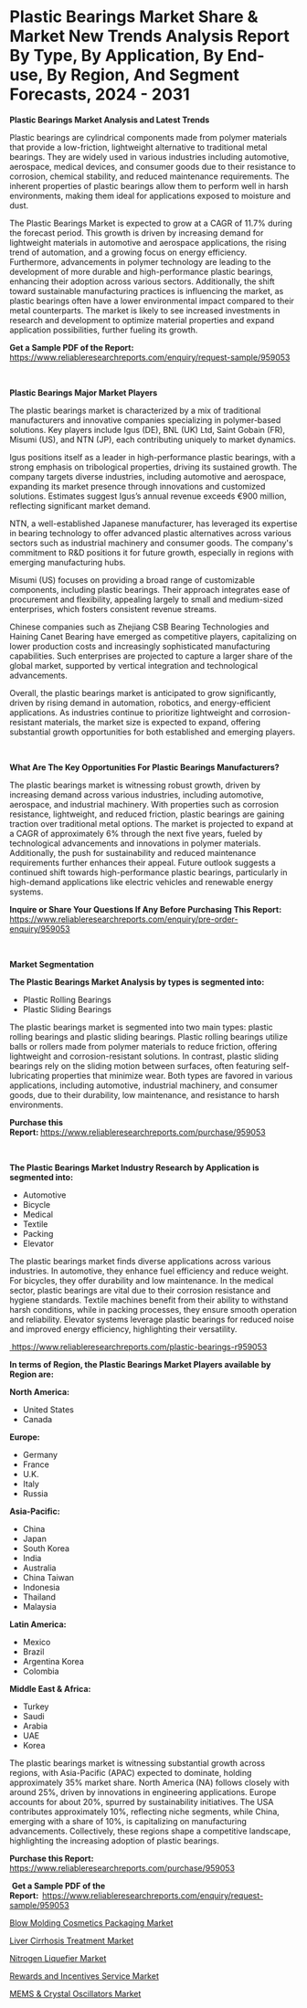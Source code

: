 <p><h1>Plastic Bearings Market Share & Market New Trends Analysis Report By Type, By Application, By End-use, By Region, And Segment Forecasts, 2024 - 2031</h1></p><p><strong>Plastic Bearings Market Analysis and Latest Trends</strong></p>
<p><p>Plastic bearings are cylindrical components made from polymer materials that provide a low-friction, lightweight alternative to traditional metal bearings. They are widely used in various industries including automotive, aerospace, medical devices, and consumer goods due to their resistance to corrosion, chemical stability, and reduced maintenance requirements. The inherent properties of plastic bearings allow them to perform well in harsh environments, making them ideal for applications exposed to moisture and dust.</p><p>The Plastic Bearings Market is expected to grow at a CAGR of 11.7% during the forecast period. This growth is driven by increasing demand for lightweight materials in automotive and aerospace applications, the rising trend of automation, and a growing focus on energy efficiency. Furthermore, advancements in polymer technology are leading to the development of more durable and high-performance plastic bearings, enhancing their adoption across various sectors. Additionally, the shift toward sustainable manufacturing practices is influencing the market, as plastic bearings often have a lower environmental impact compared to their metal counterparts. The market is likely to see increased investments in research and development to optimize material properties and expand application possibilities, further fueling its growth.</p></p>
<p><strong>Get a Sample PDF of the Report:&nbsp;</strong> <a href="https://www.reliableresearchreports.com/enquiry/request-sample/959053?utm_campaign=31&utm_medium=2&utm_source=Github&utm_content=ia&utm_term=02102024&utm_id=plastic-bearings">https://www.reliableresearchreports.com/enquiry/request-sample/959053</a></p>
<p>&nbsp;</p>
<p><strong>Plastic Bearings Major Market Players</strong></p>
<p><p>The plastic bearings market is characterized by a mix of traditional manufacturers and innovative companies specializing in polymer-based solutions. Key players include Igus (DE), BNL (UK) Ltd, Saint Gobain (FR), Misumi (US), and NTN (JP), each contributing uniquely to market dynamics. </p><p>Igus positions itself as a leader in high-performance plastic bearings, with a strong emphasis on tribological properties, driving its sustained growth. The company targets diverse industries, including automotive and aerospace, expanding its market presence through innovations and customized solutions. Estimates suggest Igus’s annual revenue exceeds €900 million, reflecting significant market demand.</p><p>NTN, a well-established Japanese manufacturer, has leveraged its expertise in bearing technology to offer advanced plastic alternatives across various sectors such as industrial machinery and consumer goods. The company's commitment to R&D positions it for future growth, especially in regions with emerging manufacturing hubs.</p><p>Misumi (US) focuses on providing a broad range of customizable components, including plastic bearings. Their approach integrates ease of procurement and flexibility, appealing largely to small and medium-sized enterprises, which fosters consistent revenue streams.</p><p>Chinese companies such as Zhejiang CSB Bearing Technologies and Haining Canet Bearing have emerged as competitive players, capitalizing on lower production costs and increasingly sophisticated manufacturing capabilities. Such enterprises are projected to capture a larger share of the global market, supported by vertical integration and technological advancements.</p><p>Overall, the plastic bearings market is anticipated to grow significantly, driven by rising demand in automation, robotics, and energy-efficient applications. As industries continue to prioritize lightweight and corrosion-resistant materials, the market size is expected to expand, offering substantial growth opportunities for both established and emerging players.</p></p>
<p>&nbsp;</p>
<p><strong>What Are The Key Opportunities For Plastic Bearings Manufacturers?</strong></p>
<p><p>The plastic bearings market is witnessing robust growth, driven by increasing demand across various industries, including automotive, aerospace, and industrial machinery. With properties such as corrosion resistance, lightweight, and reduced friction, plastic bearings are gaining traction over traditional metal options. The market is projected to expand at a CAGR of approximately 6% through the next five years, fueled by technological advancements and innovations in polymer materials. Additionally, the push for sustainability and reduced maintenance requirements further enhances their appeal. Future outlook suggests a continued shift towards high-performance plastic bearings, particularly in high-demand applications like electric vehicles and renewable energy systems.</p></p>
<p><strong>Inquire or Share Your Questions If Any Before Purchasing This Report:</strong> <a href="https://www.reliableresearchreports.com/enquiry/pre-order-enquiry/959053?utm_campaign=31&utm_medium=2&utm_source=Github&utm_content=ia&utm_term=02102024&utm_id=plastic-bearings">https://www.reliableresearchreports.com/enquiry/pre-order-enquiry/959053</a></p>
<p>&nbsp;</p>
<p><strong>Market Segmentation</strong></p>
<p><strong>The Plastic Bearings Market Analysis by types is segmented into:</strong></p>
<p><ul><li>Plastic Rolling Bearings</li><li>Plastic Sliding Bearings</li></ul></p>
<p><p>The plastic bearings market is segmented into two main types: plastic rolling bearings and plastic sliding bearings. Plastic rolling bearings utilize balls or rollers made from polymer materials to reduce friction, offering lightweight and corrosion-resistant solutions. In contrast, plastic sliding bearings rely on the sliding motion between surfaces, often featuring self-lubricating properties that minimize wear. Both types are favored in various applications, including automotive, industrial machinery, and consumer goods, due to their durability, low maintenance, and resistance to harsh environments.</p></p>
<p><strong>Purchase this Report:&nbsp;</strong><a href="https://www.reliableresearchreports.com/purchase/959053?utm_campaign=31&utm_medium=2&utm_source=Github&utm_content=ia&utm_term=02102024&utm_id=plastic-bearings">https://www.reliableresearchreports.com/purchase/959053</a></p>
<p>&nbsp;</p>
<p><strong>The Plastic Bearings Market Industry Research by Application is segmented into:</strong></p>
<p><ul><li>Automotive</li><li>Bicycle</li><li>Medical</li><li>Textile</li><li>Packing</li><li>Elevator</li></ul></p>
<p><p>The plastic bearings market finds diverse applications across various industries. In automotive, they enhance fuel efficiency and reduce weight. For bicycles, they offer durability and low maintenance. In the medical sector, plastic bearings are vital due to their corrosion resistance and hygiene standards. Textile machines benefit from their ability to withstand harsh conditions, while in packing processes, they ensure smooth operation and reliability. Elevator systems leverage plastic bearings for reduced noise and improved energy efficiency, highlighting their versatility.</p></p>
<p><a href="https://www.reliableresearchreports.com/plastic-bearings-r959053?utm_campaign=31&utm_medium=2&utm_source=Github&utm_content=ia&utm_term=02102024&utm_id=plastic-bearings">&nbsp;https://www.reliableresearchreports.com/plastic-bearings-r959053</a></p>
<p><strong>In terms of Region, the Plastic Bearings Market Players available by Region are:</strong></p>
<p>
    <p> <strong> North America: </strong>
        <ul>
            <li>United States</li>
            <li>Canada</li>
        </ul>
        </p> 
    <p> <strong> Europe: </strong>
        <ul>
            <li>Germany</li>
            <li>France</li>
            <li>U.K.</li>
            <li>Italy</li>
            <li>Russia</li>
        </ul>
        </p> 
    <p> <strong> Asia-Pacific: </strong>
        <ul>
            <li>China</li>
            <li>Japan</li>
            <li>South Korea</li>
            <li>India</li>
            <li>Australia</li>
            <li>China Taiwan</li>
            <li>Indonesia</li>
            <li>Thailand</li>
            <li>Malaysia</li>
        </ul>
        </p> 
    <p> <strong> Latin America: </strong>
        <ul>
            <li>Mexico</li>
            <li>Brazil</li>
            <li>Argentina Korea</li>
            <li>Colombia</li>
        </ul>
        </p> 
    <p> <strong> Middle East & Africa: </strong>
        <ul>
            <li>Turkey</li>
            <li>Saudi</li>
            <li>Arabia</li>
            <li>UAE</li>
            <li>Korea</li>
        </ul>
    </p>
    </p>
<p><p>The plastic bearings market is witnessing substantial growth across regions, with Asia-Pacific (APAC) expected to dominate, holding approximately 35% market share. North America (NA) follows closely with around 25%, driven by innovations in engineering applications. Europe accounts for about 20%, spurred by sustainability initiatives. The USA contributes approximately 10%, reflecting niche segments, while China, emerging with a share of 10%, is capitalizing on manufacturing advancements. Collectively, these regions shape a competitive landscape, highlighting the increasing adoption of plastic bearings.</p></p>
<p><strong>Purchase this Report: </strong><a href="https://www.reliableresearchreports.com/purchase/959053?utm_campaign=31&utm_medium=2&utm_source=Github&utm_content=ia&utm_term=02102024&utm_id=plastic-bearings">https://www.reliableresearchreports.com/purchase/959053</a></p>
<p>&nbsp;<strong>Get a Sample PDF of the Report:&nbsp;&nbsp;</strong><a href="https://www.reliableresearchreports.com/enquiry/request-sample/959053?utm_campaign=31&utm_medium=2&utm_source=Github&utm_content=ia&utm_term=02102024&utm_id=plastic-bearings">https://www.reliableresearchreports.com/enquiry/request-sample/959053</a></p>
<p><strong></strong></p>
<p><p><a href="https://github.com/rahu1506/Market-Research-Report-List-6/blob/main/blow-molding-cosmetics-packaging-market.md?utm_campaign=31&utm_medium=2&utm_source=Github&utm_content=ia&utm_term=02102024&utm_id=plastic-bearings">Blow Molding Cosmetics Packaging Market</a></p><p><a href="https://www.linkedin.com/pulse/market-dynamics-future-trends-global-liver-cirrhosis-treatment-hl3cc?utm_campaign=31&utm_medium=2&utm_source=Github&utm_content=ia&utm_term=02102024&utm_id=plastic-bearings">Liver Cirrhosis Treatment Market</a></p><p><a href="https://www.linkedin.com/pulse/emerging-trends-nitrogen-liquefier-market-global-outlook-future-9do7e?utm_campaign=31&utm_medium=2&utm_source=Github&utm_content=ia&utm_term=02102024&utm_id=plastic-bearings">Nitrogen Liquefier Market</a></p><p><a href="https://issuu.com/reportprime-2/docs/rewards-and-incentives-service-mark_3f412e7f7a7cd5?utm_campaign=31&utm_medium=2&utm_source=Github&utm_content=ia&utm_term=02102024&utm_id=plastic-bearings">Rewards and Incentives Service Market</a></p><p><a href="https://issuu.com/reportprime-2/docs/mems-crystal-oscillators-market-siz_4eeb13b465d4bc?utm_campaign=31&utm_medium=2&utm_source=Github&utm_content=ia&utm_term=02102024&utm_id=plastic-bearings">MEMS & Crystal Oscillators Market</a></p></p>